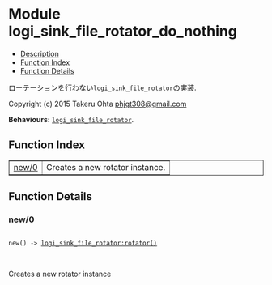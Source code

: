 

# Module logi_sink_file_rotator_do_nothing #
* [Description](#description)
* [Function Index](#index)
* [Function Details](#functions)

ローテーションを行わない`logi_sink_file_rotator`の実装.

Copyright (c) 2015 Takeru Ohta <phjgt308@gmail.com>

__Behaviours:__ [`logi_sink_file_rotator`](logi_sink_file_rotator.md).

<a name="index"></a>

## Function Index ##


<table width="100%" border="1" cellspacing="0" cellpadding="2" summary="function index"><tr><td valign="top"><a href="#new-0">new/0</a></td><td>Creates a new rotator instance.</td></tr></table>


<a name="functions"></a>

## Function Details ##

<a name="new-0"></a>

### new/0 ###

<pre><code>
new() -&gt; <a href="logi_sink_file_rotator.md#type-rotator">logi_sink_file_rotator:rotator()</a>
</code></pre>
<br />

Creates a new rotator instance

